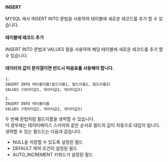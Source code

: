 #### INSERT
MYSQL 에서 INSERT INTO 문법을 사용하여 테이블에 새로운 레코드를 추가 할 수 있습니다.

#### 테이블에 레코드 추가
INSERT INTO 문법과 VALUES 절을 사용하여 해당 테이블에 새로운 레코드를 추가 할 수 있습니다.
#### 데이터의 값이 문자열이면 반드시 따옴표를 사용해야 합니다.

```
1.
INSERT INTO 테이블이름(필드이름1, 필드이름2, 필드이름3)
VALUES (데이터값1, 데이터값2, 데이터값3)

2.
INSERT INTO 테이블이름
VALUES (데이터값1, 데이터값2, 데이터값3)

```
두 번째 문법처럼 필드이름을 생략할 수 있습니다.<br/>
이 경우에는 데이터베이스 스키마와 같은 순서로 필드의 값이 자동으로 대입이 됩니다. <br/>
생략할 수 있는 필드드는 다음과 같습니다.
- NULL을 저장할 수 있도록 설정된 필드
- DEFAULT 제약 조건이 설정된 필드
- AUTO_INCREMENT 키워드가 설정된 필드

